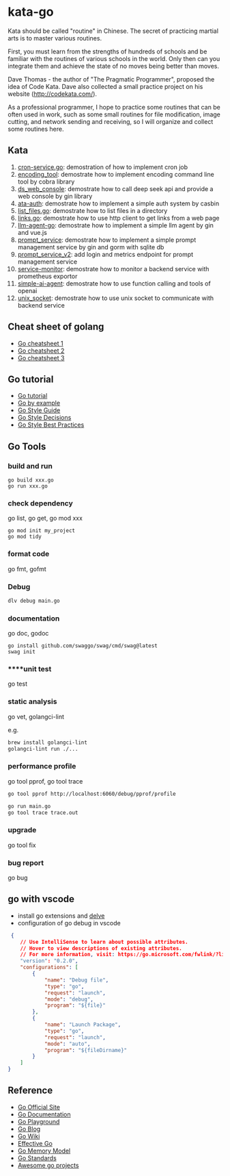 # kata-go

Kata should be called "routine" in Chinese. The secret of practicing martial arts is to master various routines.

First, you must learn from the strengths of hundreds of schools and be familiar with the routines of various schools in the world. Only then can you integrate them and achieve the state of no moves being better than moves.

Dave Thomas - the author of "The Pragmatic Programmer", proposed the idea of ​​Code Kata. Dave also collected a small practice project on his website (http://codekata.com/).

As a professional programmer, I hope to practice some routines that can be often used in work, such as some small routines for file modification, image cutting, and network sending and receiving, so I will organize and collect some routines here.


## Kata

1. [cron-service.go](./kata/cron): demostration of how to implement cron job
1. [encoding_tool](./kata/encoding_tool): demostrate how to implement encoding command line tool by cobra library
1. [ds_web_console](./kata/ds_web_console/): demostrate how to call deep seek api and provide a web console by gin library
1. [ata-auth](./kata/kata-auth/): demostrate how to implement a simple auth system by casbin
1. [list_files.go](./kata/kata-files/list_files.go): demostrate how to list files in a directory
1. [links.go](./kata/kata-http/links.go): demostrate how to use http client to get links from a web page
1. [llm-agent-go](./kata/llm-agent-go/): demostrate how to implement a simple llm agent by gin and vue.js
1. [prompt_service](./kata/prompt_service): demostrate how to implement a simple prompt management service by gin and gorm with sqlite db
2. [prompt_service_v2](./kata/prompt_service_v2): add login and metrics endpoint for prompt management service
3. [service-monitor](./kata/service_monitor): demostrate how to monitor a backend service with prometheus exportor
4. [simple-ai-agent](./kata/simple-ai-agent): demostrate how to use function calling and tools of openai
5. [unix_socket](./kata/unix_socket): demostrate how to use unix socket to communicate with backend service


## Cheat sheet of golang

* [Go cheatsheet 1](go-cheat-sheet.md)
* [Go cheatsheet 2 ](https://devhints.io/go)
* [Go cheatsheet 3](https://quickref.me/go.html)

## Go tutorial

* [Go tutorial](https://tour.golang.org/welcome/1)
* [Go by example](https://gobyexample.com/)
* [Go Style Guide](https://google.github.io/styleguide/go/guide)
* [Go Style Decisions](https://google.github.io/styleguide/go/decisions)
* [Go Style Best Practices](https://google.github.io/styleguide/go/best-practices)

## Go Tools
### build and run
```shell
go build xxx.go
go run xxx.go
```
### check dependency
go list, go get, go mod xxx

```
go mod init my_project
go mod tidy
```
### format code
go fmt, gofmt

### Debug
```bash
dlv debug main.go

```
### documentation
go doc, godoc

```shell
go install github.com/swaggo/swag/cmd/swag@latest
swag init

```
### ****unit test
go test
### static analysis
go vet, golangci-lint

e.g.
  ```bash
  brew install golangci-lint
  golangci-lint run ./...
  ```
### performance profile
go tool pprof, go tool trace

```bash
go tool pprof http://localhost:6060/debug/pprof/profile

go run main.go
go tool trace trace.out
```
### upgrade
go tool fix
### bug report
go bug



## go with vscode
* install go extensions and [delve](https://github.com/go-delve/delve/blob/master/Documentation/installation/osx/install.md)
* configuration of go debug in vscode

```json
 {
    // Use IntelliSense to learn about possible attributes.
    // Hover to view descriptions of existing attributes.
    // For more information, visit: https://go.microsoft.com/fwlink/?linkid=830387
    "version": "0.2.0",
    "configurations": [
        {
            "name": "Debug file",
            "type": "go",
            "request": "launch",
            "mode": "debug",
            "program": "${file}"
        },
        {
            "name": "Launch Package",
            "type": "go",
            "request": "launch",
            "mode": "auto",
            "program": "${fileDirname}"
        }
    ]
}
```

## Reference
* [Go Official Site](https://go.dev/)
* [Go Documentation](https://pkg.go.dev/)
* [Go Playground](https://go.dev/play/)
* [Go Blog](https://blog.golang.org/)
* [Go Wiki](https://github.com/golang/go/wiki)
* [Effective Go](https://golang.org/doc/effective_go)
* [Go Memory Model](https://golang.org/ref/mem)
* [Go Standards](https://google.github.io/styleguide/go/guide)
* [Awesome go projects](https://github.com/avelino/awesome-go)